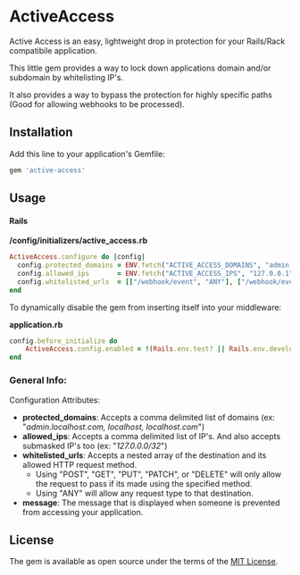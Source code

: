 # ActiveAccess

Active Access is an easy, lightweight drop in protection for your Rails/Rack compatibile application. 

This little gem provides a way to lock down applications domain and/or subdomain by whitelisting IP's.

It also provides a way to bypass the protection for highly specific paths (Good for allowing webhooks to be processed).

## Installation

Add this line to your application's Gemfile:

```ruby
gem 'active-access'
```

## Usage

#### Rails

**/config/initializers/active_access.rb**
```ruby
ActiveAccess.configure do |config|
  config.protected_domains = ENV.fetch("ACTIVE_ACCESS_DOMAINS", "admin.localhost.com")
  config.allowed_ips       = ENV.fetch("ACTIVE_ACCESS_IPS", "127.0.0.1")
  config.whitelisted_urls  = [["/webhook/event", "ANY"], ["/webhook/event2", "POST"]]
end
```


To dynamically disable the gem from inserting itself into your middleware:

**application.rb**
```ruby
config.before_initialize do
    ActiveAccess.config.enabled = !(Rails.env.test? || Rails.env.development?)
end
```

### General Info:

Configuration Attributes:
- **protected_domains**: Accepts a comma delimited list of domains (ex: "_admin.localhost.com, localhost, localhost.com_")
- **allowed_ips**: Accepts a comma delimited list of IP's. And also accepts submasked IP's too (ex: "_127.0.0.0/32_")
- **whitelisted_urls**: Accepts a nested array of the destination and its allowed HTTP request method.
   - Using "POST", "GET", "PUT", "PATCH", or "DELETE" will only allow the request to pass if its made using the specified method.
   - Using "ANY" will allow any request type to that destination.
- **message**: The message that is displayed when someone is prevented from accessing your application.


## License

The gem is available as open source under the terms of the [MIT License](https://opensource.org/licenses/MIT).
